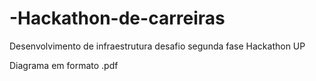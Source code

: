 # -Hackathon-de-carreiras
Desenvolvimento de infraestrutura desafio segunda fase Hackathon UP

Diagrama em formato .pdf

